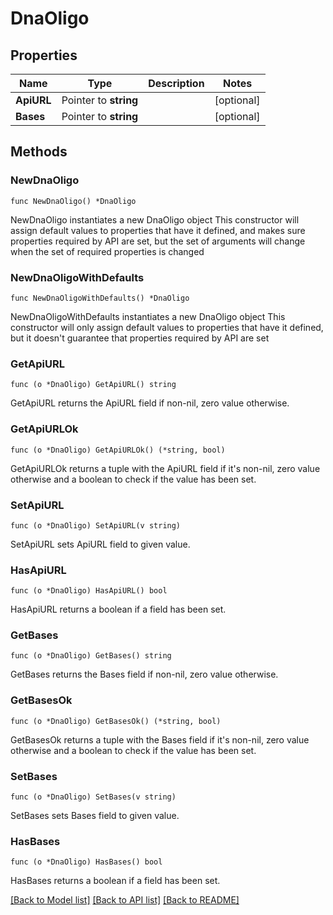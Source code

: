 # DnaOligo

## Properties

Name | Type | Description | Notes
------------ | ------------- | ------------- | -------------
**ApiURL** | Pointer to **string** |  | [optional] 
**Bases** | Pointer to **string** |  | [optional] 

## Methods

### NewDnaOligo

`func NewDnaOligo() *DnaOligo`

NewDnaOligo instantiates a new DnaOligo object
This constructor will assign default values to properties that have it defined,
and makes sure properties required by API are set, but the set of arguments
will change when the set of required properties is changed

### NewDnaOligoWithDefaults

`func NewDnaOligoWithDefaults() *DnaOligo`

NewDnaOligoWithDefaults instantiates a new DnaOligo object
This constructor will only assign default values to properties that have it defined,
but it doesn't guarantee that properties required by API are set

### GetApiURL

`func (o *DnaOligo) GetApiURL() string`

GetApiURL returns the ApiURL field if non-nil, zero value otherwise.

### GetApiURLOk

`func (o *DnaOligo) GetApiURLOk() (*string, bool)`

GetApiURLOk returns a tuple with the ApiURL field if it's non-nil, zero value otherwise
and a boolean to check if the value has been set.

### SetApiURL

`func (o *DnaOligo) SetApiURL(v string)`

SetApiURL sets ApiURL field to given value.

### HasApiURL

`func (o *DnaOligo) HasApiURL() bool`

HasApiURL returns a boolean if a field has been set.

### GetBases

`func (o *DnaOligo) GetBases() string`

GetBases returns the Bases field if non-nil, zero value otherwise.

### GetBasesOk

`func (o *DnaOligo) GetBasesOk() (*string, bool)`

GetBasesOk returns a tuple with the Bases field if it's non-nil, zero value otherwise
and a boolean to check if the value has been set.

### SetBases

`func (o *DnaOligo) SetBases(v string)`

SetBases sets Bases field to given value.

### HasBases

`func (o *DnaOligo) HasBases() bool`

HasBases returns a boolean if a field has been set.


[[Back to Model list]](../README.md#documentation-for-models) [[Back to API list]](../README.md#documentation-for-api-endpoints) [[Back to README]](../README.md)


